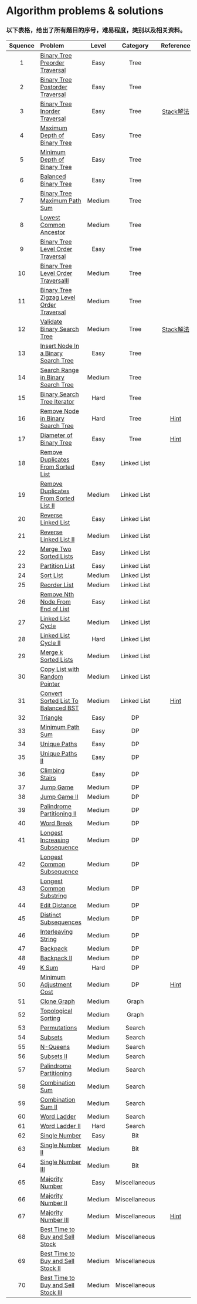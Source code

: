 # Algorithm problems & solutions

### 以下表格，给出了所有题目的序号，难易程度，类别以及相关资料。
| Squence | Problem       | Level  | Category  | Reference |
|:-------:|:--------------|:------:|:---------:|:---------:|
|1|[Binary Tree Preorder Traversal](https://github.com/jzhong4/Leetcode/blob/master/Tree/BinaryTreePreorderTraversal.java)|Easy|Tree||
|2|[Binary Tree Postorder Traversal](https://github.com/jzhong4/Leetcode/blob/master/Tree/BinaryTreePostorderTraversal.java)|Easy|Tree||
|3|[Binary Tree Inorder Traversal](https://github.com/jzhong4/Leetcode/blob/master/Tree/BinaryTreeInorderTraversal.java)|Easy|Tree|[Stack解法](https://discuss.leetcode.com/topic/29472/concise-java-solution-based-on-stack)|
|4|[Maximum Depth of Binary Tree](https://github.com/jzhong4/Leetcode/blob/master/Tree/MaximumDepthOfBinaryTree.java)|Easy|Tree||
|5|[Minimum Depth of Binary Tree](https://github.com/jzhong4/Leetcode/blob/master/Tree/MinimumDepthOfBinaryTree.java)|Easy|Tree||
|6|[Balanced Binary Tree](https://github.com/jzhong4/Leetcode/blob/master/Tree/BalancedBinaryTree.java)|Easy|Tree||
|7|[Binary Tree Maximum Path Sum](https://github.com/jzhong4/Leetcode/blob/master/Tree/BinaryTreeMaximumPathSum.java)|Medium|Tree||
|8|[Lowest Common Ancestor](https://github.com/jzhong4/Leetcode/blob/master/Tree/LowestCommonAncestorOfABinaryTree.java)|Medium|Tree||
|9|[Binary Tree Level Order Traversal](https://github.com/jzhong4/Leetcode/blob/master/Tree/BinaryTreeLevelOrderTraversal.java)|Easy|Tree||
|10|[Binary Tree Level Order TraversalII](https://github.com/jzhong4/Leetcode/blob/master/Tree/BinaryTreeLevelOrderTraversalII.java)|Medium|Tree||
|11|[Binary Tree Zigzag Level Order Traversal](https://github.com/jzhong4/Leetcode/blob/master/Tree/BinaryTreeZigzagLevelOrderTraversal.java)|Medium|Tree||
|12|[Validate Binary Search Tree](https://github.com/jzhong4/Leetcode/blob/master/Tree/ValidateBinarySearchTree.java)|Medium|Tree|[Stack解法](https://discuss.leetcode.com/topic/46016/learn-one-iterative-inorder-traversal-apply-it-to-multiple-tree-questions-java-solution)|
|13|[Insert Node In a Binary Search Tree ](https://github.com/jzhong4/Leetcode/blob/master/Tree/InsertNodeInaBinarySearchTree.java)|Easy|Tree||
|14|[Search Range in Binary Search Tree](https://github.com/jzhong4/Leetcode/blob/master/Tree/SearchRangeInBinarySearchTree.java)|Medium|Tree||
|15|[Binary Search Tree Iterator](https://github.com/jzhong4/Leetcode/blob/master/Tree/BinarySearchTreeIterator.java)|Hard|Tree||
|16|[Remove Node in Binary Search Tree ](https://github.com/jzhong4/Leetcode/blob/master/Tree/RemoveNodeInBinarySearchTree.java)|Hard|Tree|[Hint](http://www.algolist.net/Data_structures/Binary_search_tree/Removal)|
|17|[Diameter of Binary Tree](https://github.com/jzhong4/Leetcode/blob/master/Tree/DiameterOfBinaryTree.java)|Easy|Tree|[Hint](https://discuss.leetcode.com/topic/83456/java-solution-maxdepth)|
|18|[Remove Duplicates From Sorted List](https://github.com/jzhong4/Leetcode/blob/master/LinkedList/RemoveDuplicatesFromSortedList.java)|Easy|Linked List||
|19|[Remove Duplicates From Sorted List II](https://github.com/jzhong4/Leetcode/blob/master/LinkedList/RemoveDuplicatesFromSortedListII.java)|Medium|Linked List||
|20|[Reverse Linked List](https://github.com/jzhong4/Leetcode/blob/master/LinkedList/ReverseLinkedList.java)|Easy|Linked List||
|21|[Reverse Linked List II](https://github.com/jzhong4/Leetcode/blob/master/LinkedList/ReverseLinkedListII.java)|Medium|Linked List||
|22|[Merge Two Sorted Lists](https://github.com/jzhong4/Leetcode/blob/master/LinkedList/MergeTwoSortedLists.java)|Easy|Linked List||
|23|[Partition List](https://github.com/jzhong4/Leetcode/blob/master/LinkedList/PartitionList.java)|Easy|Linked List||
|24|[Sort List](https://github.com/jzhong4/Leetcode/blob/master/LinkedList/SortList.java)|Medium|Linked List||
|25|[Reorder List](https://github.com/jzhong4/Leetcode/blob/master/LinkedList/ReorderList.java)|Medium|Linked List||
|26|[Remove Nth Node From End of List](https://github.com/jzhong4/Leetcode/blob/master/TwoPointers/RemoveNthNodeFromEndOfList.java)|Easy|Linked List||
|27|[Linked List Cycle](https://github.com/jzhong4/Leetcode/blob/master/TwoPointers/LinkedListCycle.java)|Medium|Linked List||
|28|[Linked List Cycle II](https://github.com/jzhong4/Leetcode/blob/master/TwoPointers/LinkedListCycleII.java)|Hard|Linked List||
|29|[Merge k Sorted Lists](https://github.com/jzhong4/Leetcode/blob/master/LinkedList/MergeKSortedLists.java)|Medium|Linked List||
|30|[Copy List with Random Pointer](https://github.com/jzhong4/Leetcode/blob/master/LinkedList/CopyListwithRandomPointer.java)|Medium|Linked List||
|31|[Convert Sorted List To Balanced BST](https://github.com/jzhong4/Leetcode/blob/master/LinkedList/ConvertSortedListToBalancedBST.java)|Medium|Linked List|[Hint](http://www.geeksforgeeks.org/sorted-linked-list-to-balanced-bst/)|
|32|[Triangle](https://github.com/jzhong4/Leetcode/blob/master/DP/Triangle.java)|Easy|DP||
|33|[Minimum Path Sum](https://github.com/jzhong4/Leetcode/blob/master/DP/MinimumPathSum.java)|Easy|DP||
|34|[Unique Paths](https://github.com/jzhong4/Leetcode/blob/master/DP/UniquePaths.java)|Easy|DP||
|35|[Unique Paths II](https://github.com/jzhong4/Leetcode/blob/master/DP/UniquePathsII.java)|Easy|DP||
|36|[Climbing Stairs](https://github.com/jzhong4/Leetcode/blob/master/DP/ClimbingStairs.java)|Easy|DP||
|37|[Jump Game](https://github.com/jzhong4/Leetcode/blob/master/DP/JumpGame.java)|Medium|DP||
|38|[Jump Game II](https://github.com/jzhong4/Leetcode/blob/master/DP/JumpGameII.java)|Medium|DP||
|39|[Palindrome Partitioning II](https://github.com/jzhong4/Leetcode/blob/master/DP/PalindromePartitioningII.java)|Medium|DP||
|40|[Word Break](https://github.com/jzhong4/Leetcode/blob/master/DP/WordBreak.java)|Medium|DP||
|41|[Longest Increasing Subsequence](https://github.com/jzhong4/Leetcode/blob/master/DP/LongestIncreasingSubsequence.java)|Medium|DP||
|42|[Longest Common Subsequence](https://github.com/jzhong4/Leetcode/blob/master/DP/LongestCommonSubsequence.java)|Medium|DP||
|43|[Longest Common Substring](https://github.com/jzhong4/Leetcode/blob/master/DP/LongestCommonSubstring.java)|Medium|DP||
|44|[Edit Distance](https://github.com/jzhong4/Leetcode/blob/master/DP/EditDistance.java)|Medium|DP||
|45|[Distinct Subsequences](https://github.com/jzhong4/Leetcode/blob/master/DP/DistinctSubsequences.java)|Medium|DP||
|46|[Interleaving String](https://github.com/jzhong4/Leetcode/blob/master/DP/InterleavingString.java)|Medium|DP||
|47|[Backpack](https://github.com/jzhong4/Leetcode/blob/master/DP/Backpack.java)|Medium|DP||
|48|[Backpack II](https://github.com/jzhong4/Leetcode/blob/master/DP/BackpackII.java)|Medium|DP||
|49|[K Sum](https://github.com/jzhong4/Leetcode/blob/master/DP/KSum.java)|Hard|DP||
|50|[Minimum Adjustment Cost](https://github.com/jzhong4/Leetcode/blob/master/DP/MinimumAdjustmentCost.java)|Medium|DP|[Hint](https://dcbupt.github.io/2017/03/27/FarBox/Forwarddc/算法/最小调整代价/)|
|51|[Clone Graph](https://github.com/jzhong4/Leetcode/blob/master/Graph/CloneGraph.java)|Medium|Graph||
|52|[Topological Sorting](https://github.com/jzhong4/Leetcode/blob/master/Graph/TopologicalSorting.java)|Medium|Graph||
|53|[Permutations](https://github.com/jzhong4/Leetcode/blob/master/Search/Permutations.java)|Medium|Search||
|54|[Subsets](https://github.com/jzhong4/Leetcode/blob/master/Search/Subsets.java)|Medium|Search||
|55|[N-Queens](https://github.com/jzhong4/Leetcode/blob/master/Search/N-Queens.java)|Medium|Search||
|56|[Subsets II](https://github.com/jzhong4/Leetcode/blob/master/Search/SubsetsII.java)|Medium|Search||
|57|[Palindrome Partitioning](https://github.com/jzhong4/Leetcode/blob/master/Search/PalindromePartitioning.java)|Medium|Search||
|58|[Combination Sum](https://github.com/jzhong4/Leetcode/blob/master/Search/CombinationSum.java)|Medium|Search||
|59|[Combination Sum II](https://github.com/jzhong4/Leetcode/blob/master/Search/CombinationSumII.java)|Medium|Search||
|60|[Word Ladder](https://github.com/jzhong4/Leetcode/blob/master/Search/WordLadder.java)|Medium|Search||
|61|[Word Ladder II](https://github.com/jzhong4/Leetcode/blob/master/Search/WordLadderII.java)|Hard|Search||
|62|[Single Number](https://github.com/jzhong4/Leetcode/blob/master/Bit/SingleNumber.java)|Easy|Bit||
|63|[Single Number II](https://github.com/jzhong4/Leetcode/blob/master/Bit/SingleNumberII.java)|Medium|Bit||
|64|[Single Number III](https://github.com/jzhong4/Leetcode/blob/master/Bit/SingleNumberIII.java)|Medium|Bit||
|65|[Majority Number](https://github.com/jzhong4/Leetcode/blob/master/Miscellaneous/MajorityNumber.java)|Easy|Miscellaneous||
|66|[Majority Number II](https://github.com/jzhong4/Leetcode/blob/master/Miscellaneous/MajorityNumberII.java)|Medium|Miscellaneous||
|67|[Majority Number III](https://github.com/jzhong4/Leetcode/blob/master/Miscellaneous/MajorityNumberIII.java)|Medium|Miscellaneous|[Hint](http://blog.csdn.net/nicaishibiantai/article/details/43636799)|
|68|[Best Time to Buy and Sell Stock](https://github.com/jzhong4/Leetcode/blob/master/Miscellaneous/BestTimetoBuyandSellStock.java)|Medium|Miscellaneous||
|69|[Best Time to Buy and Sell Stock II](https://github.com/jzhong4/Leetcode/blob/master/Miscellaneous/BestTimetoBuyandSellStockII.java)|Medium|Miscellaneous||
|70|[Best Time to Buy and Sell Stock III](https://github.com/jzhong4/Leetcode/blob/master/Miscellaneous/BestTimetoBuyandSellStockIII.java)|Medium|Miscellaneous||



